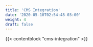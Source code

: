 ```yaml
---
title: 'CMS Integration'
date: '2020-05-10T02:54:48-03:00'
weight: 4
draft: false
---
```


{{< contentblock "cms-integration" >}}
